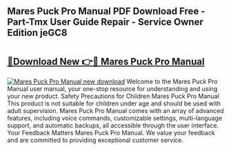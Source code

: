 ## Mares Puck Pro Manual PDF Download Free - Part-Tmx User Guide Repair - Service Owner Edition jeGC8

# <h2><a href="http://cf27454.oget.top/?id=Mares+Puck+Pro+Manual">🔗Download New 👉🔴 Mares Puck Pro Manual</a></h2>

[![Mares Puck Pro Manual new download](https://i.imgur.com/5g1atiW.png)](http://cf27454.oget.top/?id=Mares+Puck+Pro+Manual)
Welcome to the Mares Puck Pro Manual user manual, your one-stop resource for understanding and using your new product. Safety Precautions for Children Mares Puck Pro Manual This product is not suitable for children under age and should be used with adult supervision. Mares Puck Pro Manual comes with an array of advanced features, including voice commands, customizable settings, multi-language support, and automatic backups, all accessible through the user interface. Your Feedback Matters Mares Puck Pro Manual. We value your feedback and are committed to providing exceptional customer service.
